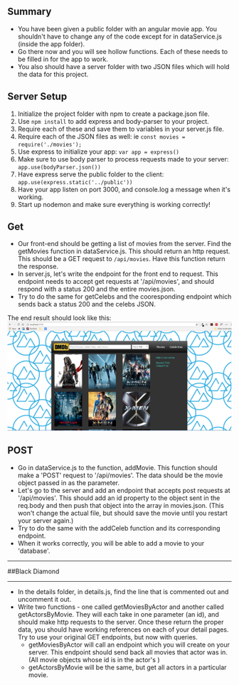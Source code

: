 ## Summary
- You have been given a public folder with an angular movie app. You shouldn't have to change any of the code except for in dataService.js (inside the app folder).
- Go there now and you will see hollow functions. Each of these needs to be filled in for the app to work.
- You also should have a server folder with two JSON files which will hold the data for this project.


## Server Setup
1. Initialize the project folder with npm to create a package.json file.
2. Use `npm install` to add express and body-parser to your project.
3. Require each of these and save them to variables in your server.js file.
4. Require each of the JSON files as well: ie `const movies = require('./movies');`
5. Use express to initialize your app: `var app = express()`
6. Make sure to use body parser to process requests made to your server: `app.use(bodyParser.json())`
7. Have express serve the public folder to the client: `app.use(express.static('../public'))`
8. Have your app listen on port 3000, and console.log a message when it's working.
9. Start up nodemon and make sure everything is working correctly!

## Get
- Our front-end should be getting a list of movies from the server. Find the getMovies function in dataService.js. This should return an http request. This should be a GET request to `/api/movies`. Have this function return the response.
- In server.js, let's write the endpoint for the front end to request. This endpoint needs to accept get requests at '/api/movies', and should respond with a status 200 and the entire movies.json.
- Try to do the same for getCelebs and the cooresponding endpoint which sends back a status 200 and the celebs JSON.

The end result should look like this:
![main page](/screenshots/screenshot1.jpg)

## POST
- Go in dataService.js to the function, addMovie. This function should make a 'POST' request to '/api/movies'. The data should be the movie object passed in as the parameter.
- Let's go to the server and add an endpoint that accepts post requests at '/api/movies'. This should add an id property to the object sent in the req.body and then push that object into the array in movies.json. (This won't change the actual file, but should save the movie until you restart your server again.)
- Try to do the same with the addCeleb function and its corresponding endpoint.
- When it works correctly, you will be able to add a movie to your 'database'.

********************
##Black Diamond
********************

- In the details folder, in details.js, find the line that is commented out and uncomment it out.
- Write two functions - one called getMoviesByActor and another called getActorsByMovie. They will each take in one parameter (an id), and should make http requests to the server. Once these return the proper data, you should have working references on each of your detail pages. Try to use your original GET endpoints, but now with queries.
  - getMoviesByActor will call an endpoint which you will create on your server. This endpoint should send back all movies that actor was in. (All movie objects whose id is in the actor's )
  - getActorsByMovie will be the same, but get all actors in a particular movie.
